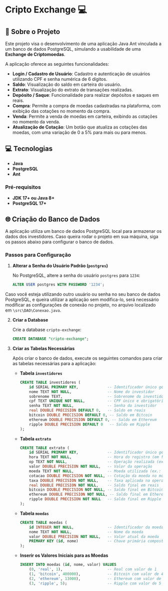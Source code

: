 # Cripto Exchange 💻

## 📌 Sobre o Projeto

Este projeto visa o desenvolvimento de uma aplicação Java Ant vinculada a um banco de dados PostgreSQL, simulando a usabilidade de uma **Exchange de Criptomoedas**. 

A aplicação oferece as seguintes funcionalidades:

- **Login / Cadastro de Usuário**: Cadastro e autenticação de usuários utilizando CPF e senha numérica de 6 dígitos.
- **Saldo**: Visualização do saldo em carteira do usuário.
- **Extrato**: Visualização do extrato de transações realizadas.
- **Depósito / Saque**: Funcionalidade para realizar depósitos e saques em reais.
- **Compra**: Permite a compra de moedas cadastradas na plataforma, com exibição das cotações no momento da compra.
- **Venda**: Permite a venda de moedas em carteira, exibindo as cotações no momento da venda.
- **Atualização de Cotação**: Um botão que atualiza as cotações das moedas, com uma variação de 0 a 5% para mais ou para menos.

## 💻 Tecnologias

- **Java**
- **PostgreSQL**
- **Ant**

### Pré-requisitos

- **JDK 17+ ou Java 8+**
- **PostgreSQL 17+**

## 🌐 Criação do Banco de Dados

A aplicação utiliza um banco de dados PostgreSQL local para armazenar os dados dos investidores. Caso queira rodar o projeto em sua máquina, siga os passos abaixo para configurar o banco de dados.

### Passos para Configuração

1. **Alterar a Senha do Usuário Padrão (`postgres`)**

   No PostgreSQL, altere a senha do usuário `postgres` para `1234`:

   ```sql
   ALTER USER postgres WITH PASSWORD '1234';

  Caso você esteja utilizando outro usuário ou senha no seu banco de dados PostgreSQL, e queira utilizar a aplicação sem modifica-lo, será necessário modificar as configurações de conexão no projeto, no arquivo localizado em `\src\DAO\Conexao.java`.
    

2. **Criar a Database**

   Crie a database `cripto-exchange`:

   ```sql
   CREATE DATABASE "cripto-exchange";
3. **Criar as Tabelas Necessárias**

   Após criar o banco de dados, execute os seguintes comandos para criar as tabelas necessárias para a aplicação:

   - **Tabela `investidores`**

     ```sql
     CREATE TABLE investidores (
         id SERIAL PRIMARY KEY,             -- Identificador único gerado automaticamente
         nome TEXT NOT NULL,                -- Nome do investidor
         sobrenome TEXT,                    -- Sobrenome do investidor
         cpf TEXT UNIQUE NOT NULL,          -- CPF único e obrigatório
         senha TEXT NOT NULL,               -- Senha do investidor
         real DOUBLE PRECISION DEFAULT 0,   -- Saldo em reais
         bitcoin DOUBLE PRECISION DEFAULT 0, -- Saldo em Bitcoin
         ethereum DOUBLE PRECISION DEFAULT 0, -- Saldo em Ethereum
         ripple DOUBLE PRECISION DEFAULT 0   -- Saldo em Ripple
     );
     ```

   - **Tabela `extrato`**

     ```sql
     CREATE TABLE extrato (
         id SERIAL PRIMARY KEY,             -- Identificador único gerado automaticamente
         hora TEXT NOT NULL,                -- Hora do registro (em formato textual)
         op TEXT NOT NULL,                  -- Operação realizada (ex.: compra(+)/venda(-))
         valor DOUBLE PRECISION NOT NULL,   -- Valor da operação
         moeda TEXT NOT NULL,               -- Moeda utilizada (ex.: bitcoin, ethereum)
         cotacao DOUBLE PRECISION NOT NULL, -- Cotação da moeda no momento da operação
         taxa DOUBLE PRECISION NOT NULL,    -- Taxa aplicada na operação
         real DOUBLE PRECISION NOT NULL,    -- Saldo final em reais
         bitcoin DOUBLE PRECISION NOT NULL, -- Saldo final em Bitcoin
         ethereum DOUBLE PRECISION NOT NULL, -- Saldo final em Ethereum
         ripple DOUBLE PRECISION NOT NULL   -- Saldo final em Ripple
     );
     ```

   - **Tabela `moedas`**

     ```sql
     CREATE TABLE moedas (
         id INTEGER NOT NULL,               -- Identificador da moeda
         nome TEXT NOT NULL,                -- Nome da moeda
         valor DOUBLE PRECISION NOT NULL,   -- Valor atual da moeda
         PRIMARY KEY (id, nome)             -- Chave primária composta por id e nome
     );
     ```

   - **Inserir os Valores Iniciais para as Moedas**

     ```sql
     INSERT INTO moedas (id, nome, valor) VALUES
         (0, 'real', 1),                    -- Real com valor de 1
         (1, 'bitcoin', 400000),            -- Bitcoin com valor de 400 mil
         (2, 'ethereum', 13000),            -- Ethereum com valor de 13 mil
         (3, 'ripple', 5);                  -- Ripple com valor de 5
     ```
